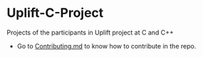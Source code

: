 # Uplift-C-Project
Projects of the participants in Uplift project at C and C++
- Go to [Contributing.md](/Contributing.md) to know how to contribute in the repo.
